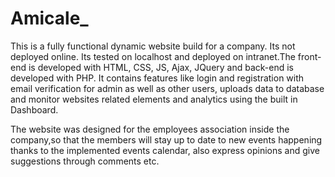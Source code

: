 # Amicale_
This is a fully functional dynamic website build for a company. Its not deployed online. Its tested on localhost and deployed on intranet.The front-end is developed with HTML, CSS, JS, Ajax, JQuery and back-end is developed with PHP. It contains features like login and registration with email verification for admin as well as other users, uploads data to database and monitor websites related elements and analytics using the built in Dashboard.

The website was designed for the employees association inside the company,so that the members will stay up to date to new events happening thanks to the implemented events calendar, also express opinions and give suggestions through comments etc.

